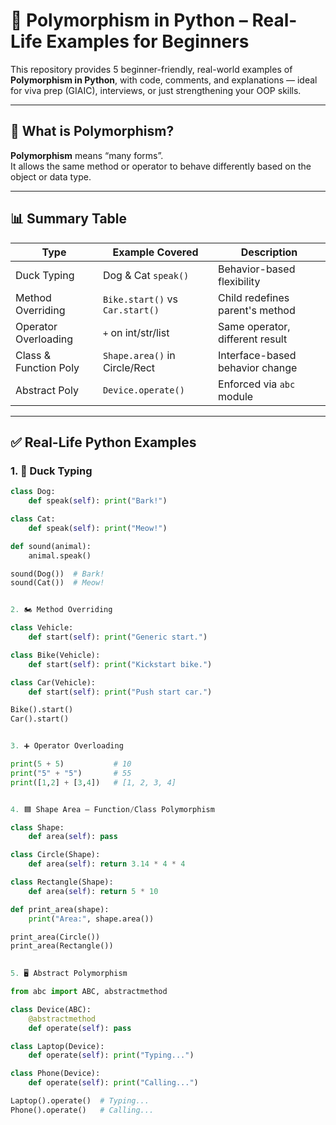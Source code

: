 # 🧬 Polymorphism in Python – Real-Life Examples for Beginners

This repository provides 5 beginner-friendly, real-world examples of **Polymorphism in Python**, with code, comments, and explanations — ideal for viva prep (GIAIC), interviews, or just strengthening your OOP skills.

---

## 🧠 What is Polymorphism?

**Polymorphism** means “many forms”.  
It allows the same method or operator to behave differently based on the object or data type.

---

## 📊 Summary Table

| Type                    | Example Covered                  | Description                         |
|-------------------------|----------------------------------|-------------------------------------|
| Duck Typing             | Dog & Cat `speak()`              | Behavior-based flexibility          |
| Method Overriding       | `Bike.start()` vs `Car.start()` | Child redefines parent's method     |
| Operator Overloading    | `+` on int/str/list              | Same operator, different result     |
| Class & Function Poly   | `Shape.area()` in Circle/Rect   | Interface-based behavior change     |
| Abstract Poly           | `Device.operate()`              | Enforced via `abc` module           |

---

## ✅ Real-Life Python Examples

### 1. 🐶 Duck Typing

```python
class Dog:
    def speak(self): print("Bark!")

class Cat:
    def speak(self): print("Meow!")

def sound(animal):
    animal.speak()

sound(Dog())  # Bark!
sound(Cat())  # Meow!


2. 🏍️ Method Overriding

class Vehicle:
    def start(self): print("Generic start.")

class Bike(Vehicle):
    def start(self): print("Kickstart bike.")

class Car(Vehicle):
    def start(self): print("Push start car.")

Bike().start()
Car().start()


3. ➕ Operator Overloading

print(5 + 5)           # 10
print("5" + "5")       # 55
print([1,2] + [3,4])   # [1, 2, 3, 4]


4. 🟦 Shape Area – Function/Class Polymorphism

class Shape:
    def area(self): pass

class Circle(Shape):
    def area(self): return 3.14 * 4 * 4

class Rectangle(Shape):
    def area(self): return 5 * 10

def print_area(shape):
    print("Area:", shape.area())

print_area(Circle())
print_area(Rectangle())
  

5. 🖥️ Abstract Polymorphism

from abc import ABC, abstractmethod

class Device(ABC):
    @abstractmethod
    def operate(self): pass

class Laptop(Device):
    def operate(self): print("Typing...")

class Phone(Device):
    def operate(self): print("Calling...")

Laptop().operate()  # Typing...
Phone().operate()   # Calling...







